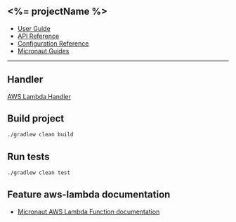 ## <%= projectName %>

- [User Guide](https://docs.micronaut.io/2.5.5/guide/index.html)
- [API Reference](https://docs.micronaut.io/2.5.5/api/index.html)
- [Configuration Reference](https://docs.micronaut.io/2.5.5/guide/configurationreference.html)
- [Micronaut Guides](https://guides.micronaut.io/index.html)
---

## Handler

[AWS Lambda Handler](https://docs.aws.amazon.com/lambda/latest/dg/java-handler.html)


## Build project

```bash
./gradlew clean build
```

## Run tests

```bash
./gradlew clean test
```

## Feature aws-lambda documentation

- [Micronaut AWS Lambda Function documentation](https://micronaut-projects.github.io/micronaut-aws/latest/guide/index.html#lambda)
